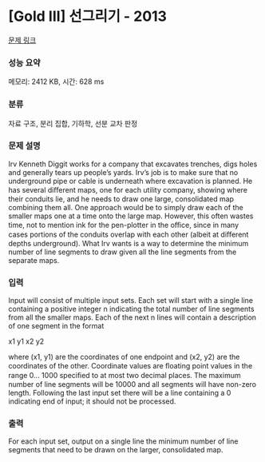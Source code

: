 # [Gold III] 선그리기 - 2013 

[문제 링크](https://www.acmicpc.net/problem/2013) 

### 성능 요약

메모리: 2412 KB, 시간: 628 ms

### 분류

자료 구조, 분리 집합, 기하학, 선분 교차 판정

### 문제 설명

<p>Irv Kenneth Diggit works for a company that excavates trenches, digs holes and generally tears up people’s yards. Irv’s job is to make sure that no underground pipe or cable is underneath where excavation is planned. He has several diﬀerent maps, one for each utility company, showing where their conduits lie, and he needs to draw one large, consolidated map combining them all. One approach would be to simply draw each of the smaller maps one at a time onto the large map. However, this often wastes time, not to mention ink for the pen-plotter in the oﬃce, since in many cases portions of the conduits overlap with each other (albeit at diﬀerent depths underground). What Irv wants is a way to determine the minimum number of line segments to draw given all the line segments from the separate maps.</p>

### 입력 

 <p>Input will consist of multiple input sets. Each set will start with a single line containing a positive integer n indicating the total number of line segments from all the smaller maps. Each of the next n lines will contain a description of one segment in the format</p>

<p>x1 y1 x2 y2</p>

<p>where (x1, y1) are the coordinates of one endpoint and (x2, y2) are the coordinates of the other. Coordinate values are ﬂoating point values in the range 0... 1000 speciﬁed to at most two decimal places. The maximum number of line segments will be 10000 and all segments will have non-zero length. Following the last input set there will be a line containing a 0 indicating end of input; it should not be processed.</p>

### 출력 

 <p>For each input set, output on a single line the minimum number of line segments that need to be drawn on the larger, consolidated map.</p>


